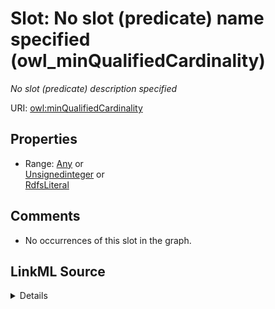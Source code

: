 

# Slot: No slot (predicate) name specified (owl_minQualifiedCardinality)


_No slot (predicate) description specified_







URI: [owl:minQualifiedCardinality](http://www.w3.org/2002/07/owl#minQualifiedCardinality)



<!-- no inheritance hierarchy -->








## Properties

* Range: [Any](../classes/Any.md)&nbsp;or&nbsp;<br />[Unsignedinteger](../types/Unsignedinteger.md)&nbsp;or&nbsp;<br />[RdfsLiteral](../classes/RdfsLiteral.md)





## Comments

* No occurrences of this slot in the graph.



## LinkML Source

<details>

```yaml
name: owl_minQualifiedCardinality
description: No slot (predicate) description specified
title: No slot (predicate) name specified
comments:
- No occurrences of this slot in the graph.
from_schema: sawgraph-kg
rank: 1000
slot_uri: owl:minQualifiedCardinality
alias: owl_minQualifiedCardinality
union_of:
- '{''domain'': ''owl_Class''}'
- '{''domain'': ''owl_Restriction''}'
- '{''domain'': ''rdfs_Class''}'
range: Any
any_of:
- range: unsignedinteger
- range: rdfs_Literal

```
</details>